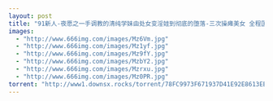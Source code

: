 ```yaml
---
layout: post
title: "91新人-夜愿之一手调教的清纯学妹由处女变淫娃到彻底的堕落-三次操瘫美女 全程国语"
images:
  - "http://www.666img.com/images/Mz6Vm.jpg"
  - "http://www.666img.com/images/Mz1yf.jpg"
  - "http://www.666img.com/images/Mz9fY.jpg"
  - "http://www.666img.com/images/MzbY2.jpg"
  - "http://www.666img.com/images/Mzrxu.jpg"
  - "http://www.666img.com/images/Mz0PR.jpg"
torrent: "http://www1.downsx.rocks/torrent/78FC9973F671937D41E92E8613EB9EA3B9693D95"
---
```

